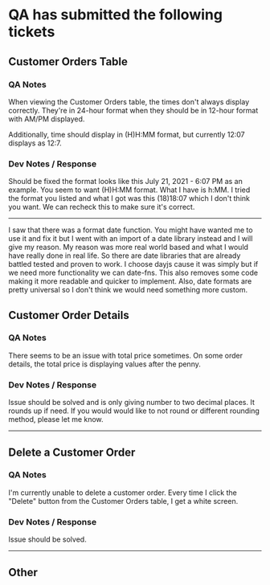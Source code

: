 # QA has submitted the following tickets


## Customer Orders Table
### QA Notes
When viewing the Customer Orders table, the times don't always display correctly. They're in 24-hour format when they should be in 12-hour format with AM/PM displayed.

Additionally, time should display in (H)H:MM format, but currently 12:07 displays as 12:7.

### Dev Notes / Response

Should be fixed the format looks like this July 21, 2021 - 6:07 PM as an example.	You seem to want (H)H:MM format. What I have is h:MM. I tried the format you listed and what I got was this (18)18:07 which I don't think you want. We can recheck this to make sure it's correct.  

---

I saw that there was a format date function. You might have wanted me to use it and fix it but I went with an import of a date library instead and I will give my reason. My reason was more real world based and what I would have really done in real life. So there are date libraries that are already battled tested and proven to work. I choose dayjs cause it was simply but if we need more functionality we can date-fns. This also removes some code making it more readable and quicker to implement. Also, date formats are pretty universal so I don't think we would need something more custom.
## Customer Order Details
### QA Notes
There seems to be an issue with total price sometimes. On some order details, the total price is displaying values after the penny.

### Dev Notes / Response

Issue should be solved and is only giving number to two decimal places. It rounds up if need. If you would would like to not round or different rounding method, please let me know.

---


## Delete a Customer Order
### QA Notes
I'm currently unable to delete a customer order. Every time I click the "Delete" button from the Customer Orders table, I get a white screen.

### Dev Notes / Response

Issue should be solved.

---


## Other